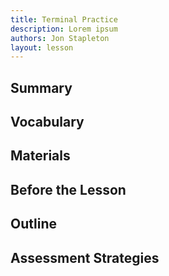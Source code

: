 ```yaml
---
title: Terminal Practice
description: Lorem ipsum
authors: Jon Stapleton
layout: lesson
---
```


## Summary

## Vocabulary

## Materials

## Before the Lesson

## Outline

## Assessment Strategies